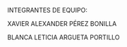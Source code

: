 INTEGRANTES DE EQUIPO:
<p>   
XAVIER ALEXANDER PÉREZ BONILLA
</p>
BLANCA LETICIA ARGUETA PORTILLO







